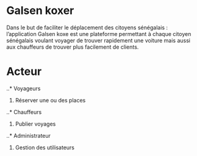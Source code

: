 # Galsen koxer

Dans le but de faciliter le déplacement des citoyens sénégalais : l’application Galsen koxe est une plateforme permettant à chaque citoyen sénégalais voulant voyager de trouver rapidement une voiture mais aussi aux chauffeurs de trouver plus facilement de clients.

# Acteur
..* Voyageurs

1. Réserver une ou des places

..* Chauffeurs

1. Publier voyages 

..* Administrateur

1. Gestion des utilisateurs

